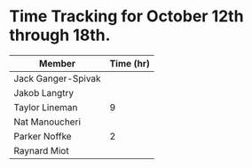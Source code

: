
# Time Tracking for October 12th through 18th.

| Member             | Time (hr) |
|--------------------|-----------|
| Jack Ganger-Spivak |          |
| Jakob Langtry      |          |
| Taylor Lineman     | 9        |
| Nat Manoucheri     |          |
| Parker Noffke      | 2         |
| Raynard Miot       |          |
